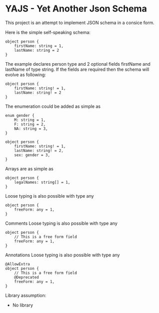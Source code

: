 # YAJS - Yet Another Json Schema
This project is an attempt to implement JSON schema in a consice form.

Here is the simple self-speaking schema:
```text
object person {
    firstName: string = 1,
    lastName: string = 2
}
```
The example declares person type and 2 optional fields firstName and lastName of type string.
If the fields are required then the schema will evolve as following:
```text
object person {
    firstName: string! = 1,
    lastName: string! = 2
}
```

The enumeration could be added as simple as
```text
enum gender {
    M: string = 1,
    F: string = 2,
    NA: string = 3,    
}

object person {
    firstName: string! = 1,
    lastName: string! = 2,
    sex: gender = 3,
}
```

Arrays are as simple as
```
object person {
    legalNames: string[] = 1,
}
```

Loose typing is also possible with type any
```
object person {
    freeForm: any = 1,
}
```

Comments
Loose typing is also possible with type any
```
object person {
    // This is a free form field
    freeForm: any = 1,
}
```

Annotations
Loose typing is also possible with type any
```
@AllowExtra
object person {
    // This is a free form field
    @Deprecated
    freeForm: any = 1,
}
```

Library assumption:
- No library

